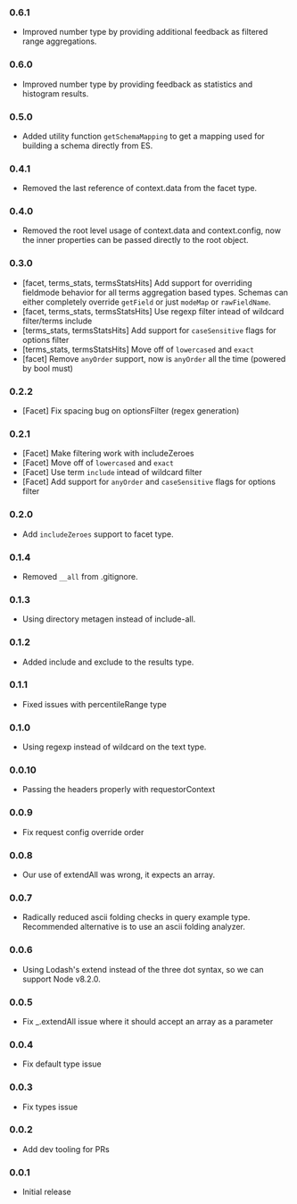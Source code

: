 ### 0.6.1
* Improved number type by providing additional feedback as filtered range aggregations.

### 0.6.0
* Improved number type by providing feedback as statistics and histogram results.

### 0.5.0
* Added utility function `getSchemaMapping` to get a mapping used for building a schema directly from ES.

### 0.4.1
* Removed the last reference of context.data from the facet type.

### 0.4.0
* Removed the root level usage of context.data and context.config, now
  the inner properties can be passed directly to the root object.

### 0.3.0
* [facet, terms_stats, termsStatsHits] Add support for overriding fieldmode behavior for all terms aggregation based types. Schemas can either completely override `getField` or just `modeMap` or `rawFieldName`.
* [facet, terms_stats, termsStatsHits] Use regexp filter intead of wildcard filter/terms include
* [terms_stats, termsStatsHits] Add support for `caseSensitive` flags for options filter
* [terms_stats, termsStatsHits] Move off of `lowercased` and `exact`
* [facet] Remove `anyOrder` support, now is `anyOrder` all the time (powered by bool must)

### 0.2.2
* [Facet] Fix spacing bug on optionsFilter (regex generation)

### 0.2.1
* [Facet] Make filtering work with includeZeroes
* [Facet] Move off of `lowercased` and `exact`
* [Facet] Use term `include` intead of wildcard filter
* [Facet] Add support for `anyOrder` and `caseSensitive` flags for options filter

### 0.2.0
* Add `includeZeroes` support to facet type.

### 0.1.4
* Removed `__all` from .gitignore.

### 0.1.3
* Using directory metagen instead of include-all.

### 0.1.2
* Added include and exclude to the results type.

### 0.1.1
* Fixed issues with percentileRange type

### 0.1.0
* Using regexp instead of wildcard on the text type.

### 0.0.10
* Passing the headers properly with requestorContext

### 0.0.9
* Fix request config override order

### 0.0.8
* Our use of extendAll was wrong, it expects an array.

### 0.0.7
* Radically reduced ascii folding checks in query example type. Recommended alternative is to use an ascii folding analyzer.

### 0.0.6

* Using Lodash's extend instead of the three dot syntax, so we can
  support Node v8.2.0.

### 0.0.5

* Fix _.extendAll issue where it should accept an array as a parameter

### 0.0.4

* Fix default type issue

### 0.0.3

* Fix types issue

### 0.0.2

* Add dev tooling for PRs

### 0.0.1

* Initial release
